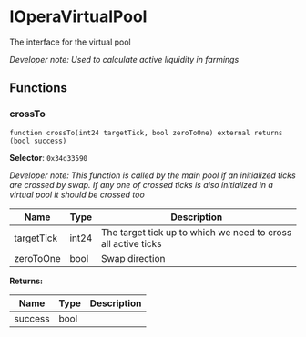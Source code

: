 

# IOperaVirtualPool


The interface for the virtual pool



*Developer note: Used to calculate active liquidity in farmings*


## Functions
### crossTo

```solidity
function crossTo(int24 targetTick, bool zeroToOne) external returns (bool success)
```
**Selector**: `0x34d33590`



*Developer note: This function is called by the main pool if an initialized ticks are crossed by swap.
If any one of crossed ticks is also initialized in a virtual pool it should be crossed too*

| Name | Type | Description |
| ---- | ---- | ----------- |
| targetTick | int24 | The target tick up to which we need to cross all active ticks |
| zeroToOne | bool | Swap direction |

**Returns:**

| Name | Type | Description |
| ---- | ---- | ----------- |
| success | bool |  |

